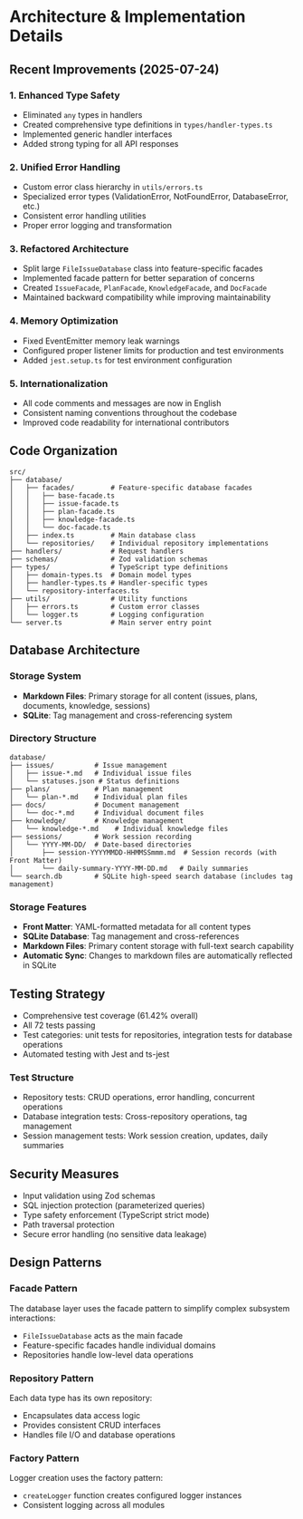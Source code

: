 # Architecture & Implementation Details

## Recent Improvements (2025-07-24)

### 1. Enhanced Type Safety
- Eliminated `any` types in handlers
- Created comprehensive type definitions in `types/handler-types.ts`
- Implemented generic handler interfaces
- Added strong typing for all API responses

### 2. Unified Error Handling
- Custom error class hierarchy in `utils/errors.ts`
- Specialized error types (ValidationError, NotFoundError, DatabaseError, etc.)
- Consistent error handling utilities
- Proper error logging and transformation

### 3. Refactored Architecture
- Split large `FileIssueDatabase` class into feature-specific facades
- Implemented facade pattern for better separation of concerns
- Created `IssueFacade`, `PlanFacade`, `KnowledgeFacade`, and `DocFacade`
- Maintained backward compatibility while improving maintainability

### 4. Memory Optimization
- Fixed EventEmitter memory leak warnings
- Configured proper listener limits for production and test environments
- Added `jest.setup.ts` for test environment configuration

### 5. Internationalization
- All code comments and messages are now in English
- Consistent naming conventions throughout the codebase
- Improved code readability for international contributors

## Code Organization

```
src/
├── database/
│   ├── facades/         # Feature-specific database facades
│   │   ├── base-facade.ts
│   │   ├── issue-facade.ts
│   │   ├── plan-facade.ts
│   │   ├── knowledge-facade.ts
│   │   └── doc-facade.ts
│   ├── index.ts         # Main database class
│   └── repositories/    # Individual repository implementations
├── handlers/            # Request handlers
├── schemas/             # Zod validation schemas
├── types/               # TypeScript type definitions
│   ├── domain-types.ts  # Domain model types
│   ├── handler-types.ts # Handler-specific types
│   └── repository-interfaces.ts
├── utils/               # Utility functions
│   ├── errors.ts        # Custom error classes
│   └── logger.ts        # Logging configuration
└── server.ts            # Main server entry point
```

## Database Architecture

### Storage System
- **Markdown Files**: Primary storage for all content (issues, plans, documents, knowledge, sessions)
- **SQLite**: Tag management and cross-referencing system

### Directory Structure
```
database/
├── issues/          # Issue management
│   ├── issue-*.md   # Individual issue files
│   └── statuses.json # Status definitions
├── plans/           # Plan management
│   └── plan-*.md    # Individual plan files
├── docs/            # Document management
│   └── doc-*.md     # Individual document files
├── knowledge/       # Knowledge management
│   └── knowledge-*.md    # Individual knowledge files
├── sessions/        # Work session recording
│   └── YYYY-MM-DD/  # Date-based directories
│       ├── session-YYYYMMDD-HHMMSSmmm.md  # Session records (with Front Matter)
│       └── daily-summary-YYYY-MM-DD.md   # Daily summaries
└── search.db        # SQLite high-speed search database (includes tag management)
```

### Storage Features
- **Front Matter**: YAML-formatted metadata for all content types
- **SQLite Database**: Tag management and cross-references
- **Markdown Files**: Primary content storage with full-text search capability
- **Automatic Sync**: Changes to markdown files are automatically reflected in SQLite

## Testing Strategy

- Comprehensive test coverage (61.42% overall)
- All 72 tests passing
- Test categories: unit tests for repositories, integration tests for database operations
- Automated testing with Jest and ts-jest

### Test Structure
- Repository tests: CRUD operations, error handling, concurrent operations
- Database integration tests: Cross-repository operations, tag management
- Session management tests: Work session creation, updates, daily summaries

## Security Measures

- Input validation using Zod schemas
- SQL injection protection (parameterized queries)
- Type safety enforcement (TypeScript strict mode)
- Path traversal protection
- Secure error handling (no sensitive data leakage)

## Design Patterns

### Facade Pattern
The database layer uses the facade pattern to simplify complex subsystem interactions:
- `FileIssueDatabase` acts as the main facade
- Feature-specific facades handle individual domains
- Repositories handle low-level data operations

### Repository Pattern
Each data type has its own repository:
- Encapsulates data access logic
- Provides consistent CRUD interfaces
- Handles file I/O and database operations

### Factory Pattern
Logger creation uses the factory pattern:
- `createLogger` function creates configured logger instances
- Consistent logging across all modules